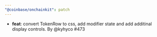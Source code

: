 ```yaml
---
"@coinbase/onchainkit": patch
---
```


- **feat**: convert TokenRow to css, add modifier state and add additinal display controls. By @kyhyco #473
